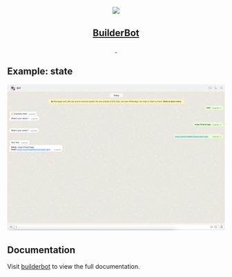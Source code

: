 <p align="center">
  <a href="https://builderbot.vercel.app/">
    <picture>
      <img src="https://i.imgur.com/OPl026Z.png" height="80">
    </picture>
    <h2 align="center">BuilderBot</h2>
  </a>
</p>

<p align="center">
  <a aria-label="NPM version" href="https://www.npmjs.com/package/@builderbot/bot">
    <img alt="" src="https://img.shields.io/npm/v/@builderbot/bot?color=%2300c200&label=%40bot-whatsapp">
  </a>
  <a aria-label="Join the community on GitHub" href="https://link.codigoencasa.com/DISCORD">
    <img alt="" src="https://img.shields.io/discord/915193197645402142?logo=discord">
  </a>
</p>

## Example: state

<p align="left">
    <picture>
      <img src="state.png" >
    </picture>
</p>

## Documentation

Visit [builderbot](https://builderbot.vercel.app/) to view the full documentation.
